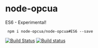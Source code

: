 node-opcua
==========

ES6 - Experimental!

````
 npm i node-opcua/node-opcua#ES6 --save
````

[![Build Status](https://travis-ci.org/node-opcua/node-opcua.svg?branch=ES6)](https://travis-ci.org/node-opcua/node-opcua)
[![Build status](https://ci.appveyor.com/api/projects/status/8sgtm3n15aii98oc/branch/ES6?svg=true)](https://ci.appveyor.com/project/erossignon/node-opcua/branch/ES6)

